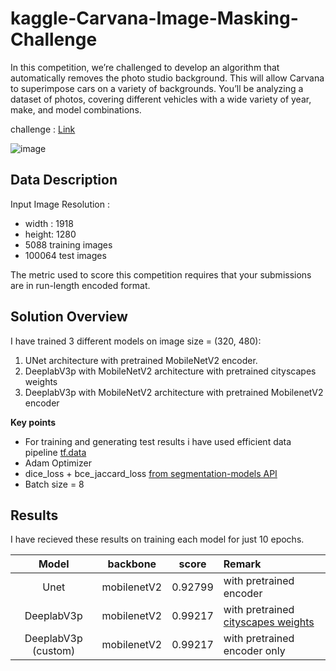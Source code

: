 # kaggle-Carvana-Image-Masking-Challenge

In this competition, we’re challenged to develop an algorithm that automatically removes the photo studio background. This will allow Carvana to superimpose cars on a variety of backgrounds. You’ll be analyzing a dataset of photos, covering different vehicles with a wide variety of year, make, and model combinations.

challenge : [Link](https://www.kaggle.com/c/carvana-image-masking-challenge)

![image](https://user-images.githubusercontent.com/29517840/155557658-7409be20-27e9-4ecb-83a8-f84d371cfb50.png)

## Data Description

Input Image Resolution :
  - width : 1918
  - height: 1280
- 5088 training images
- 100064 test images

The metric used to score this competition requires that your submissions are in run-length encoded format.

## Solution Overview
 I have trained 3 different models on image size = (320, 480):
 
  1. UNet architecture with pretrained MobileNetV2 encoder.
  2. DeeplabV3p with MobileNetV2 architecture with pretrained cityscapes weights
  3. DeeplabV3p with MobileNetV2 architecture with pretrained MobilenetV2 encoder

  **Key points**
  - For training and generating test results i have used efficient data pipeline [tf.data](https://www.tensorflow.org/guide/data)
  - Adam Optimizer
  - dice_loss + bce_jaccard_loss [from segmentation-models API](https://segmentation-models.readthedocs.io/en/latest/api.html#losses) 
  - Batch size = 8

## Results
 I have recieved these results on training each model for just 10 epochs.
 
  | Model | backbone|score|Remark|
  | :---: | :---: | :---: | :--- |
  | Unet |mobilenetV2| 0.92799 | with pretrained encoder|
  | DeeplabV3p | mobilenetV2| 0.99217 | with pretrained [cityscapes weights](https://github.com/bonlime/keras-deeplab-v3-plus/releases/download/1.2/deeplabv3_mobilenetv2_tf_dim_ordering_tf_kernels_cityscapes.h5)|
  | DeeplabV3p (custom) | mobilenetV2| 0.99217 | with pretrained encoder only|

